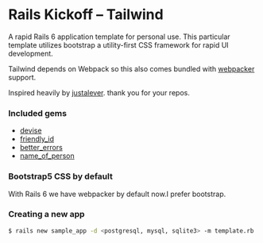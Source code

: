 # Rails Kickoff – Tailwind
A rapid Rails 6 application template for personal use. This particular template utilizes bootstrap a utility-first CSS framework for rapid UI development.

Tailwind depends on Webpack so this also comes bundled with [webpacker](https://github.com/rails/webpacker) support.

Inspired heavily by [justalever](https://github.com/justalever/kickoff_tailwind). thank you for your repos.

### Included gems

- [devise](https://github.com/plataformatec/devise)
- [friendly_id](https://github.com/norman/friendly_id)
- [better_errors](https://github.com/BetterErrors/better_errors)
- [name_of_person](https://github.com/basecamp/name_of_person)

### Bootstrap5 CSS by default
With Rails 6 we have webpacker by default now.I prefer bootstrap.

### Creating a new app

```bash
$ rails new sample_app -d <postgresql, mysql, sqlite3> -m template.rb
```

